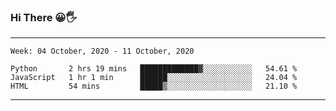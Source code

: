 ### Hi There 😀🖐
---
<!--START_SECTION:waka-->
```text
Week: 04 October, 2020 - 11 October, 2020

Python       2 hrs 19 mins   █████████████▓░░░░░░░░░░░   54.61 % 
JavaScript   1 hr 1 min      ██████░░░░░░░░░░░░░░░░░░░   24.04 % 
HTML         54 mins         █████▒░░░░░░░░░░░░░░░░░░░   21.10 % 
```
<!--END_SECTION:waka-->

---
